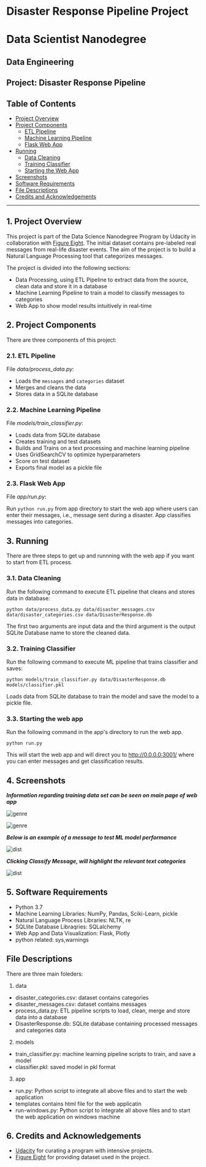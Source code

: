 # Disaster Response Pipeline Project

# Data Scientist Nanodegree

## Data Engineering

## Project: Disaster Response Pipeline

## Table of Contents

- [Project Overview](#overview)
- [Project Components](#components)
  - [ETL Pipeline](#etl_pipeline)
  - [Machine Learning Pipeline](#ml_pipeline)
  - [Flask Web App](#flask)
- [Running](#run)
  - [Data Cleaning](#cleaning)
  - [Training Classifier](#training)
  - [Starting the Web App](#starting)
- [Screenshots](#screenshots)
- [Software Requirements](#sw)
- [File Descriptions](#files)
- [Credits and Acknowledgements](#credits)

***

<a id='overview'></a>

## 1. Project Overview

This project is part of the Data Science Nanodegree Program by Udacity in collaboration with <a href="https://www.figure-eight.com/" target="_blank">Figure Eight</a>. The initial dataset contains pre-labeled real messages from real-life disaster events. The aim of the project is to build a Natural Language Processing tool that categorizes messages.

The project is divided into the following sections:

- Data Processing, using ETL Pipeline to extract data from the source, clean data and store it in a database
- Machine Learning Pipeline to train a model to classify messages to categories
- Web App to show model results intuitively in real-time


<a id='components'></a>

## 2. Project Components

There are three components of this project:

<a id='etl_pipeline'></a>

### 2.1. ETL Pipeline

File _data/process_data.py_:

- Loads the `messages` and `categories` dataset
- Merges and cleans the data
- Stores data in a SQLite database

<a id='ml_pipeline'></a>

### 2.2. Machine Learning Pipeline

File _models/train_classifier.py_:

- Loads data from SQLite database
- Creates training and test datasets
- Builds and Trains on a text processing and machine learning pipeline
- Uses GridSearchCV to optimize hyperparameters
- Score on test dataset
- Exports final model as a pickle file

<a id='flask'></a>

### 2.3. Flask Web App

<a id='eg'></a>
File _app/run.py_:

Run `python run.py` from app directory to start the web app where users can enter their messages, i.e., message sent during a disaster. App classifies messages into categories.



<a id='run'></a>

## 3. Running

There are three steps to get up and runnning with the web app if you want to start from ETL process.

<a id='cleaning'></a>

### 3.1. Data Cleaning

Run the following command to execute ETL pipeline that cleans and stores data in database:

`python data/process_data.py data/disaster_messages.csv data/disaster_categories.csv data/DisasterResponse.db`

The first two arguments are input data and the third argument is the output SQLite Database name to store the cleaned data. 



<a id='training'></a>

### 3.2. Training Classifier

Run the following command to execute ML pipeline that trains classifier and saves:

`python models/train_classifier.py data/DisasterResponse.db models/classifier.pkl`

Loads data from SQLite database to train the model and save the model to a pickle file.


<a id='starting'></a>

### 3.3. Starting the web app

Run the following command in the app's directory to run the web app.

`python run.py`

This will start the web app and will direct you to http://0.0.0.0:3001/ where you can enter messages and get classification results.


<a id='screenshots'></a>

## 4. Screenshots

**_Information regarding training data set can be seen on main page of web app_**

![genre](Capture-Front.PNG)

![genre](Capture-Front2.PNG)

**_Below is an example of a message to test ML model performance_**

![dist](Capture-Message1.PNG)

**_Clicking Classify Message, will highlight the relevant text categories_**

![dist](Capture-Message2.PNG)

<a id='sw'></a>

## 5. Software Requirements

- Python 3.7
- Machine Learning Libraries: NumPy, Pandas, Sciki-Learn, pickle
- Natural Language Process Libraries: NLTK, re
- SQLlite Database Libraqries: SQLalchemy
- Web App and Data Visualization: Flask, Plotly
- python related: sys,warnings

## File Descriptions <a name="files"></a>

There are three main foleders:
1. data
- disaster_categories.csv: dataset contains categories 
- disaster_messages.csv: dataset contains messages
- process_data.py: ETL pipeline scripts to load, clean, merge and store data into a database
- DisasterResponse.db: SQLite database containing processed messages and categories data
2. models
- train_classifier.py: machine learning pipeline scripts to train, and save a model
- classifier.pkl: saved model in pkl format
3. app
- run.py: Python script to integrate all above files and to start the web application
- templates contains html file for the web applicatin
- run-windows.py: Python script to integrate all above files and to start the web application on windows machine

<a id='credits'></a>

## 6. Credits and Acknowledgements

* [Udacity](https://www.udacity.com/) for curating a program with intensive projects.
* [Figure Eight](https://www.figure-eight.com/) for providing dataset used in the project.
